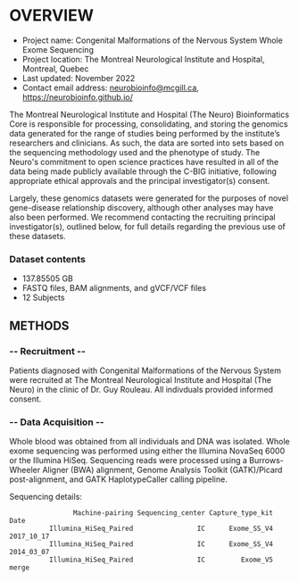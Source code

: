 # OVERVIEW

- Project name: Congenital Malformations of the Nervous System Whole Exome Sequencing
- Project location: The Montreal Neurological Institute and Hospital, Montreal, Quebec
- Last updated: November 2022
- Contact email address: neurobioinfo@mcgill.ca, https://neurobioinfo.github.io/

The Montreal Neurological Institute and Hospital (The Neuro) Bioinformatics Core is responsible for processing, consolidating, and storing the genomics data generated for the range of studies being performed by the institute’s researchers and clinicians. As such, the data are sorted into sets based on the sequencing methodology used and the phenotype of study. The Neuro's commitment to open science practices have resulted in all of the data being made publicly available through the C-BIG initiative, following appropriate ethical approvals and the principal investigator(s) consent.

Largely, these genomics datasets were generated for the purposes of novel gene-disease relationship discovery, although other analyses may have also been performed. We recommend contacting the recruiting principal investigator(s), outlined below, for full details regarding the previous use of these datasets.

### Dataset contents
- 137.85505 GB
- FASTQ files, BAM alignments, and gVCF/VCF files
- 12 Subjects

## METHODS

### -- Recruitment --
Patients diagnosed with Congenital Malformations of the Nervous System were recruited at The Montreal Neurological Institute and Hospital (The Neuro) in the clinic of Dr. Guy Rouleau. All indivduals provided informed consent.

### -- Data Acquisition --
Whole blood was obtained from all individuals and DNA was isolated. Whole exome sequencing was performed using either the Illumina NovaSeq 6000 or the Illumina HiSeq. Sequencing reads were processed using a Burrows-Wheeler Aligner (BWA) alignment, Genome Analysis Toolkit (GATK)/Picard post-alignment, and GATK HaplotypeCaller calling pipeline.

Sequencing details: 
 
                    Machine-pairing Sequencing_center Capture_type_kit       Date
              Illumina_HiSeq_Paired                IC      Exome_SS_V4 2017_10_17
              Illumina_HiSeq_Paired                IC      Exome_SS_V4 2014_03_07
              Illumina_HiSeq_Paired                IC         Exome_V5      merge
